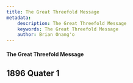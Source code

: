 ```yaml
---
title: The Great Threefold Message
metadata:
    description: The Great Threefold Message
    keywords: The Great Threefold Message
    author: Brian Onang'o
---
```


#### The Great Threefold Message

## 1896 Quater 1
